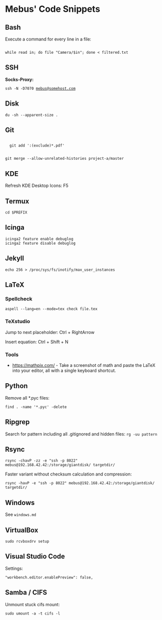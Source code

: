 Mebus' Code Snippets
=====================

Bash
----------

Execute a command for every line in a file:

<code>
while read in; do file "Camera/$in"; done < filtered.txt
</code>

SSH
----------

**Socks-Proxy:**

<code>ssh -N -D7070 mebus@somehost.com</code>

Disk
----------

<code>du -sh --apparent-size .</code>

Git
----------

<code>
  git add ':(exclude)*.pdf'
 
  git merge --allow-unrelated-histories project-a/master
</code>

KDE
----------

Refresh KDE Desktop Icons: F5

Termux
-------

```
cd $PREFIX
```

Icinga
----------

```
icinga2 feature enable debuglog
icinga2 feature disable debuglog
```

Jekyll
----------

```
echo 256 > /proc/sys/fs/inotify/max_user_instances
```

LaTeX
----------

### Spellcheck

```
aspell --lang=en --mode=tex check file.tex
```

### TeXstudio

Jump to next placeholder: Ctrl + RightArrow

Insert equation: Ctrl + Shift + N

### Tools

 * https://mathpix.com/ - Take a screenshot of math and paste the LaTeX into your editor, all with a single keyboard shortcut.

Python
----------

Remove all *.pyc files:

``` 
find . -name '*.pyc' -delete
```

Ripgrep
----------

Search for pattern including all .gitignored and hidden files: `rg -uu pattern`

Rsync
----------

```
rsync -chavP -zz -e "ssh -p 8022" mebus@192.168.42.42:/storage/giantdisk/ targetdir/
```

Faster variant without checksum calculation and compression:

```
rsync -havP -e "ssh -p 8022" mebus@192.168.42.42:/storage/giantdisk/ targetdir/
```

Windows
----------

See `windows.md`

VirtualBox
-----------

```
sudo rcvboxdrv setup
``` 

Visual Studio Code
-------------------

Settings:

```
"workbench.editor.enablePreview": false,
```

Samba / CIFS
-------------

Unmount stuck cifs mount:

```
sudo umount -a -t cifs -l
``` 
